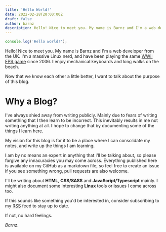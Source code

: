 ```yaml
---
title: 'Hello World!'
date: 2022-02-28T20:00:00Z
draft: false
author: barnz
description: Hello! Nice to meet you. My name is Barnz and I'm a web developer from the UK.
---
```


```js {linenos=false}
console.log('Hello world!');
```

Hello! Nice to meet you. My name is Barnz and I'm a web developer from the UK. I'm a massive Linux nerd, and have been playing the same [WWII FPS game](https://et.trackbase.net/server/etc) since 2006. I enjoy mechanical keyboards and long walks on the beach.

Now that we know each other a little better, I want to talk about the purpose of this blog.

# Why a Blog? 

I've always shied away from writing publicly. Mainly due to fears of writing something that I then learn to be incorrect. This inevitably results in me not writing anything at all. I hope to change that by documenting some of the things I learn here.

My vision for this blog is for it to be a place where I can consolidate my notes, and write up the things I am learning.

I am by no means an expert in anything that I'll be talking about, so please forgive any innacuracies you may come across. Everything published here is available on my GitHub as a markdown file, so feel free to create an issue if you see something wrong, pull requests are also welcome.

I'll be writing about **HTML**, **CSS/SASS** and **JavaScript/Typescript** mainly. I might also document some interesting **Linux** tools or issues I come across too.

If this sounds like something you'd be interested in, consider subscribing to my [RSS](/blog/index.xml) feed to stay up to date.

If not, no hard feelings.

_Barnz_.
